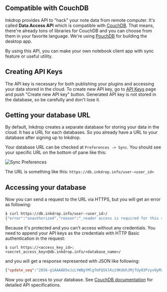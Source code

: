 ## Compatible with CouchDB

Inkdrop provides API to "hack" your note data from remote computer.
It's called **Data Access API** which is compatible with [CouchDB](http://couchdb.apache.org/).
That means, there're already tons of libraries for CouchDB and you can choose from them in your favorite language.
We're using [PouchDB](https://github.com/pouchdb/pouchdb) for building the desktop app.

By using this API, you can make your own notebook client app with sync feature or useful utility.

## Creating API Keys

The API key is necessary for both publishing your plugins and accessing your data stored in the cloud.
To create new API key, go to [API Keys](https://www.inkdrop.info/account/api-keys) page and push "Create new API key" button.
Generated API key is not stored in the database, so be carefully and don't lose it.

## Getting your database URL

By default, Inkdrop creates a separate database for storing your data in the cloud. It has a URL for each databases.
So you already have a URL to your database after signing up to Inkdrop.

Your database URL can be checked at `Preferences -> Sync`.
You should see your specific URL on the bottom of pane like this:

![Sync Preferences](/manual/2-1-data-access-api_url.png)

The URL is something like this: `https://db.inkdrop.info/user-<user_id>`

## Accessing your database

Now you can send a request to the URL via HTTPS, but you will get an error as following:

```bash
$ curl https://db.inkdrop.info/user-<user_id>/
{"error":"unauthorized","reason":"_reader access is required for this request"}
```

Because it's protected and you can't access without any credentials.
You need to append your API keys as the credentials with HTTP Basic authentication in the request:

```
$ curl https://<access_key_id>:<secret_access_key>@db.inkdrop.info/<database_name>/
```

and you will get a response represented with JSON like following:

```JSON
{"update_seq":"2856-g1AAAAD5eJzLYWBgYMlgTmFQSklKzi9KdUhJMjTUy83PzyvOyMxL1UvOyS9NScwr0ctLLckBqmVKZEiy____f1YSkC0H0qgI12iJT1-SA5BMqodp_YSq1RSf1jwWIMnQAKSAuveDtDNHoDnZiLD-AxD9EOsPZAEAbTlR6A","db_name":"user-***","sizes":{"file":2171762,"external":361988,"active":705412},"purge_seq":0,"other":{"data_size":361988},"doc_del_count":94,"doc_count":218,"disk_size":2171762,"disk_format_version":6,"data_size":705412,"compact_running":false,"instance_start_time":"0"}
```

Now you got access to your database.
See [CouchDB documentation](http://docs.couchdb.org/en/1.6.1/api/) for detailed API specifications.

